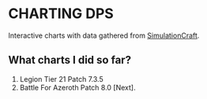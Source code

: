 # CHARTING DPS

Interactive charts with data gathered from [SimulationCraft](http://www.simulationcraft.org/).

## What charts I did so far?

1. Legion Tier 21 Patch 7.3.5
2. Battle For Azeroth Patch 8.0 [Next].
